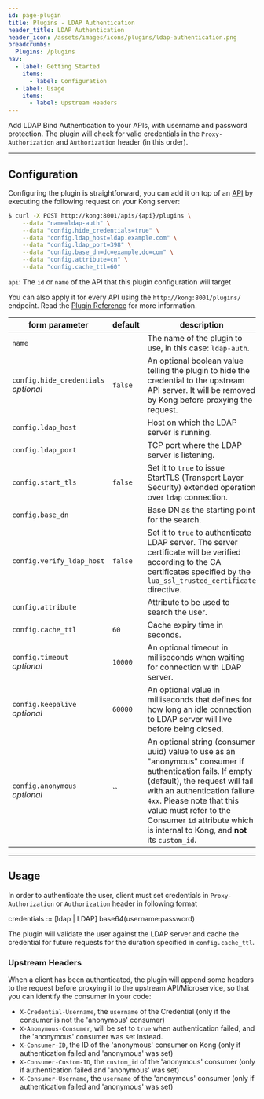 ```yaml
---
id: page-plugin
title: Plugins - LDAP Authentication
header_title: LDAP Authentication
header_icon: /assets/images/icons/plugins/ldap-authentication.png
breadcrumbs:
  Plugins: /plugins
nav:
  - label: Getting Started
    items:
      - label: Configuration
  - label: Usage
    items:
      - label: Upstream Headers
---
```


Add LDAP Bind Authentication to your APIs, with username and password protection. The plugin will check for valid credentials in the `Proxy-Authorization` and `Authorization` header (in this order).

----

## Configuration

Configuring the plugin is straightforward, you can add it on top of an [API][api-object] by executing the following request on your Kong server:

```bash
$ curl -X POST http://kong:8001/apis/{api}/plugins \
    --data "name=ldap-auth" \
    --data "config.hide_credentials=true" \
    --data "config.ldap_host=ldap.example.com" \
    --data "config.ldap_port=398" \
    --data "config.base_dn=dc=example,dc=com" \
    --data "config.attribute=cn" \
    --data "config.cache_ttl=60"
```

`api`: The `id` or `name` of the API that this plugin configuration will target

You can also apply it for every API using the `http://kong:8001/plugins/` endpoint. Read the [Plugin Reference](/docs/latest/admin-api/#add-plugin) for more information.

form parameter                           | default | description
---                                      | ---     | ---
`name`                                   |         | The name of the plugin to use, in this case: `ldap-auth`.
`config.hide_credentials`<br>*optional*  | `false` | An optional boolean value telling the plugin to hide the credential to the upstream API server. It will be removed by Kong before proxying the request.
`config.ldap_host`                       |         | Host on which the LDAP server is running.
`config.ldap_port`                       |         | TCP port where the LDAP server is listening.
`config.start_tls`                       | `false` | Set it to `true` to issue StartTLS (Transport Layer Security) extended operation over `ldap` connection.
`config.base_dn`                         |         | Base DN as the starting point for the search.
`config.verify_ldap_host`                | `false` | Set it to `true` to authenticate LDAP server. The server certificate will be verified according to the CA certificates specified by the `lua_ssl_trusted_certificate` directive.
`config.attribute`                       |         | Attribute to be used to search the user.
`config.cache_ttl`                       | `60`    | Cache expiry time in seconds.
`config.timeout`<br>*optional*           | `10000` | An optional timeout in milliseconds when waiting for connection with LDAP server.
`config.keepalive`<br>*optional*         | `60000` | An optional value in milliseconds that defines for how long an idle connection to LDAP server will live before being closed.
`config.anonymous`<br>*optional*         | ``      | An optional string (consumer uuid) value to use as an "anonymous" consumer if authentication fails. If empty (default), the request will fail with an authentication failure `4xx`. Please note that this value must refer to the Consumer `id` attribute which is internal to Kong, and **not** its `custom_id`.

----

## Usage

In order to authenticate the user, client must set credentials in `Proxy-Authorization` or `Authorization` header in following format

credentials := [ldap | LDAP] base64(username:password)

The plugin will validate the user against the LDAP server and cache the credential for future requests for the duration specified in `config.cache_ttl`.

### Upstream Headers

When a client has been authenticated, the plugin will append some headers to the request before proxying it to the upstream API/Microservice, so that you can identify the consumer in your code:

* `X-Credential-Username`, the `username` of the Credential (only if the consumer is not the 'anonymous' consumer)
* `X-Anonymous-Consumer`, will be set to `true` when authentication failed, and the 'anonymous' consumer was set instead.
* `X-Consumer-ID`, the ID of the 'anonymous' consumer on Kong (only if authentication failed and 'anonymous' was set)
* `X-Consumer-Custom-ID`, the `custom_id` of the 'anonymous' consumer (only if authentication failed and 'anonymous' was set)
* `X-Consumer-Username`, the `username` of the 'anonymous' consumer (only if authentication failed and 'anonymous' was set)

[api-object]: /docs/latest/admin-api/#api-object
[configuration]: /docs/latest/configuration
[consumer-object]: /docs/latest/admin-api/#consumer-object
[faq-authentication]: /about/faq/#how-can-i-add-an-authentication-layer-on-a-microservice/api?
